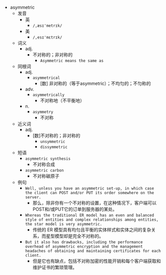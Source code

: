 - asymmetric
  - 发音
    - 英
      - `/,æsɪ'metrɪk/`
    - 美
      - `/,esɪ'mɛtrɪk/`
  - 词义
    - adj.
      - 不对称的；非对称的
        - `Asymmetric means the same as `
  - 同根词
    - adj.
      - `asymmetrical`
        - [数] 非对称的（等于asymmetric）；不均匀的；不匀称的
    - adv.
      - `asymmetrically`
        - 不对称地（不平衡地）
    - n.
      - `asymmetry`
        - 不对称
  - 近义词
    - adj.
      - [数]不对称的；非对称的
        - `unsymmetric`
        - `dissymmetric`
  - 短语
    - `asymmetric synthesis`
      - 不对称合成 
    - `asymmetric carbon`
      - 不对称碳原子 
  - 例句
    - `Well, unless you have an asymmetric set-up, in which case the client can POST and/or PUT its order somewhere on the server.`
      - 那么，除非你有一个不对称的设置，在这种情况下，客户端可以POST和/或PUT它的订单到服务器的某处。
    - `Whereas the traditional ER model has an even and balanced style of entities and complex relationships among entities, the star model is very asymmetric.`
      - 传统的 ER 模型具有均匀且平衡的实体样式和实体之间的复杂关系，而星型模型却是完全不对称的。
    - `But it also has drawbacks, including the performance overhead of asymmetric encryption and the management headaches of obtaining and maintaining certificates for each client.`
      - 但是它也有缺点，包括不对称加密的性能开销和每个客户端获取和维护证书的繁琐管理。

